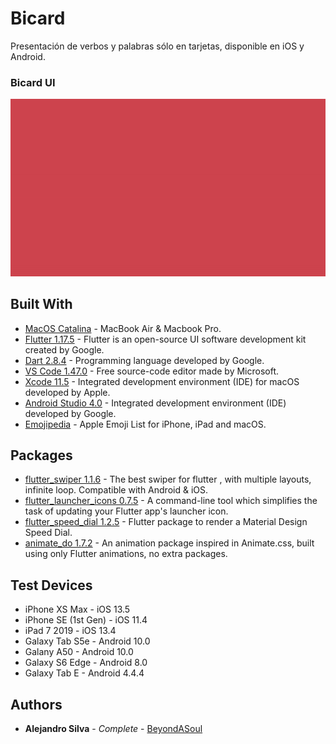 # Bicard

Presentación de verbos y palabras sólo en tarjetas, disponible en iOS y Android.

### Bicard UI
![Preview](/demo.gif)

## Built With

* [MacOS Catalina](https://www.apple.com/macos/catalina/) - MacBook Air & Macbook Pro.
* [Flutter 1.17.5](https://flutter.dev) - Flutter is an open-source UI software development kit created by Google.
* [Dart 2.8.4](https://dart.dev) - Programming language developed by Google.
* [VS Code 1.47.0](https://code.visualstudio.com) - Free source-code editor made by Microsoft.
* [Xcode 11.5](https://developer.apple.com/documentation/xcode-release-notes/xcode-11_5-release-notes) - Integrated development environment (IDE) for macOS developed by Apple.
* [Android Studio 4.0](https://developer.android.com/studio/?gclid=Cj0KCQjwgJv4BRCrARIsAB17JI5W5b6RVq58P6xIVV680W3QmVHb2Ac0nPQEfdgMMsnJmeAPFOKgrRgaArPWEALw_wcB&gclsrc=aw.ds) - Integrated development environment (IDE) developed by Google.
* [Emojipedia](https://emojipedia.org/apple/) - Apple Emoji List for iPhone, iPad and macOS.

## Packages

* [flutter_swiper 1.1.6](https://pub.dev/packages/flutter_swiper) - The best swiper for flutter , with multiple layouts, infinite loop. Compatible with Android & iOS.
* [flutter_launcher_icons 0.7.5](https://pub.dev/packages/flutter_launcher_icons) - A command-line tool which simplifies the task of updating your Flutter app's launcher icon.
* [flutter_speed_dial 1.2.5](https://pub.dev/packages/flutter_speed_dial) - Flutter package to render a Material Design Speed Dial.
* [animate_do 1.7.2](https://pub.dev/packages/animate_do) - An animation package inspired in Animate.css, built using only Flutter animations, no extra packages.

## Test Devices

* iPhone XS Max - iOS 13.5
* iPhone SE (1st Gen) - iOS 11.4
* iPad 7 2019 - iOS 13.4
* Galaxy Tab S5e - Android 10.0
* Galany A50 - Android 10.0
* Galaxy S6 Edge - Android 8.0
* Galaxy Tab E - Android 4.4.4

## Authors

* **Alejandro Silva** - *Complete* - [BeyondASoul](https://github.com/BeyondASoul)